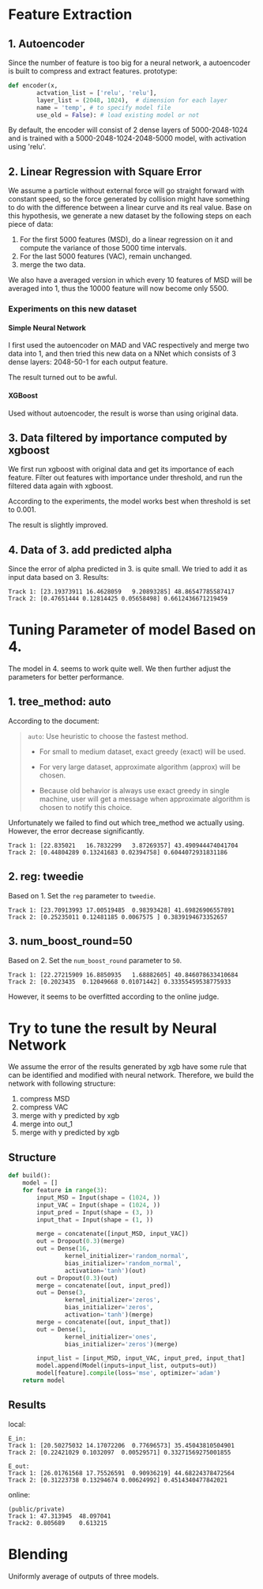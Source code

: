 # Feature Extraction

## 1. Autoencoder

Since the number of feature is too big for a neural network, a autoencoder is built to compress and extract features. prototype: 

```python
def encoder(x, 
        actvation_list = ['relu', 'relu'], 
        layer_list = (2048, 1024),  # dimension for each layer
        name = 'temp', # to specify model file
        use_old = False): # load existing model or not
```

By default, the encoder will consist of 2 dense layers of 5000-2048-1024 and is trained with a 5000-2048-1024-2048-5000 model, with activation using 'relu'. 

## 2. Linear Regression with Square Error

We assume a particle without external force will go straight forward with constant speed, so the force generated by collision might have something to do with the difference between a linear curve and its real value. Base on this hypothesis, we generate a new dataset by the following steps on each piece of data: 

1. For the first 5000 features (MSD), do a linear regression on it and compute the variance of those 5000 time intervals. 
2. For the last 5000 features (VAC), remain unchanged. 
3. merge the two data. 

We also have a averaged version in which every 10 features of MSD will be averaged into 1, thus the 10000 feature will now become only 5500. 

### Experiments on this new dataset

#### Simple Neural Network

I first used the autoencoder on MAD and VAC respectively and merge two data into 1, and then tried this new data on a NNet which consists of 3 dense layers: 2048-50-1 for each output feature. 

The result turned out to be awful.

#### XGBoost

Used without autoencoder, the result is worse than using original data. 

## 3. Data filtered by importance computed by xgboost

We first run xgboost with original data and get its importance of each feature. Filter out features with importance under threshold, and run the filtered data again with xgboost. 

According to the experiments, the model works best when threshold is set to 0.001. 

The result is slightly improved. 

## 4. Data of 3. add predicted alpha

Since the error of alpha predicted in 3. is quite small. We tried to add it as input data based on 3. Results: 

```
Track 1: [23.19373911 16.4628059   9.20893285] 48.86547785587417
Track 2: [0.47651444 0.12814425 0.05658498] 0.6612436671219459
```

# Tuning Parameter of model Based on 4. 

The model in 4. seems to work quite well. We then further adjust the parameters for better performance. 

## 1. tree_method: auto

According to the document:

> `auto`: Use heuristic to choose the fastest method.
>
> * For small to medium dataset, exact greedy (exact) will be used.
>
> * For very large dataset, approximate algorithm (approx) will be chosen.
>
> * Because old behavior is always use exact greedy in single machine, user will get a message when approximate algorithm is chosen to notify this choice.

Unfortunately we failed to find out which tree_method we actually using. However, the error decrease significantly. 

```
Track 1: [22.835021   16.7832299   3.87269357] 43.490944474041704
Track 2: [0.44804289 0.13241683 0.02394758] 0.6044072931831186
```

## 2. reg: tweedie

Based on 1. Set the `reg` parameter to `tweedie`. 

```
Track 1: [23.70913993 17.00519485  0.98393428] 41.69826906557891
Track 2: [0.25235011 0.12481185 0.0067575 ] 0.3839194673352657
```

## 3. num_boost_round=50

Based on 2. Set the `num_boost_round` parameter to `50`. 

```
Track 1: [22.27215909 16.8850935   1.68882605] 40.846078633410684
Track 2: [0.2023435  0.12049668 0.01071442] 0.33355459538775933
```

However, it seems to be overfitted according to the online judge. 

# Try to tune the result by Neural Network

We assume the error of the results generated by xgb have some rule that can be identified and modified with neural network. Therefore, we build the network with following structure:

1. compress MSD
2. compress VAC
3. merge with y predicted by xgb
4. merge into out_1
5. merge with y predicted by xgb

## Structure

```python
def build():
    model = []
    for feature in range(3):
        input_MSD = Input(shape = (1024, ))
        input_VAC = Input(shape = (1024, ))
        input_pred = Input(shape = (3, ))
        input_that = Input(shape = (1, ))

        merge = concatenate([input_MSD, input_VAC])
        out = Dropout(0.3)(merge)
        out = Dense(16, 
                kernel_initializer='random_normal',
                bias_initializer='random_normal', 
                activation='tanh')(out)
        out = Dropout(0.3)(out)
        merge = concatenate([out, input_pred])
        out = Dense(3, 
                kernel_initializer='zeros',
                bias_initializer='zeros', 
                activation='tanh')(merge)
        merge = concatenate([out, input_that])
        out = Dense(1, 
                kernel_initializer='ones',
                bias_initializer='zeros')(merge)

        input_list = [input_MSD, input_VAC, input_pred, input_that]
        model.append(Model(inputs=input_list, outputs=out))
        model[feature].compile(loss='mse', optimizer='adam')
    return model
```

## Results

local:

```
E_in:
Track 1: [20.50275032 14.17072206  0.77696573] 35.45043810504901
Track 2: [0.22421029 0.1032097  0.00529571] 0.33271569275001855

E_out:
Track 1: [26.01761568 17.75526591  0.90936219] 44.68224378472564
Track 2: [0.31223738 0.13294674 0.00624992] 0.4514340477842021
```

online:

```
(public/private)
Track 1: 47.313945	48.097041
Track2: 0.805689	0.613215
```



# Blending

Uniformly average of outputs of three models.